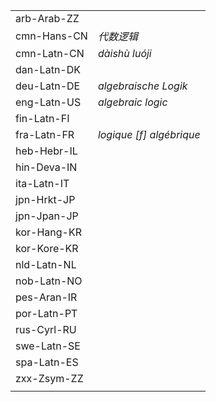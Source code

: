 | | |
|-|-|
| arb-Arab-ZZ |  |
| cmn-Hans-CN | _代数逻辑_ |
| cmn-Latn-CN | _dàishù luóji_ |
| dan-Latn-DK |  |
| deu-Latn-DE | _algebraische Logik_ |
| eng-Latn-US | _algebraic logic_ |
| fin-Latn-FI |  |
| fra-Latn-FR | _logique [f] algébrique_ |
| heb-Hebr-IL |  |
| hin-Deva-IN |  |
| ita-Latn-IT |  |
| jpn-Hrkt-JP |  |
| jpn-Jpan-JP |  |
| kor-Hang-KR |  |
| kor-Kore-KR |  |
| nld-Latn-NL |  |
| nob-Latn-NO |  |
| pes-Aran-IR |  |
| por-Latn-PT |  |
| rus-Cyrl-RU |  |
| swe-Latn-SE |  |
| spa-Latn-ES |  |
| zxx-Zsym-ZZ |  |
|  |  |
